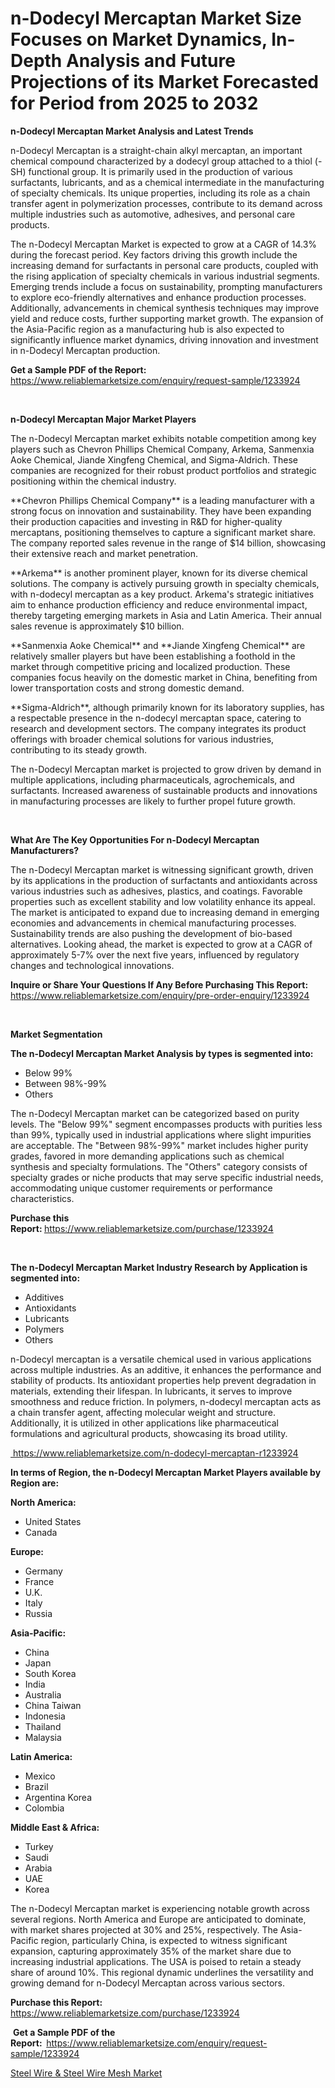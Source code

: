 <p><h1>n-Dodecyl Mercaptan Market Size Focuses on Market Dynamics, In-Depth Analysis and Future Projections of its Market Forecasted for Period from 2025 to 2032</h1></p><p><strong>n-Dodecyl Mercaptan Market Analysis and Latest Trends</strong></p>
<p><p>n-Dodecyl Mercaptan is a straight-chain alkyl mercaptan, an important chemical compound characterized by a dodecyl group attached to a thiol (-SH) functional group. It is primarily used in the production of various surfactants, lubricants, and as a chemical intermediate in the manufacturing of specialty chemicals. Its unique properties, including its role as a chain transfer agent in polymerization processes, contribute to its demand across multiple industries such as automotive, adhesives, and personal care products.</p><p>The n-Dodecyl Mercaptan Market is expected to grow at a CAGR of 14.3% during the forecast period. Key factors driving this growth include the increasing demand for surfactants in personal care products, coupled with the rising application of specialty chemicals in various industrial segments. Emerging trends include a focus on sustainability, prompting manufacturers to explore eco-friendly alternatives and enhance production processes. Additionally, advancements in chemical synthesis techniques may improve yield and reduce costs, further supporting market growth. The expansion of the Asia-Pacific region as a manufacturing hub is also expected to significantly influence market dynamics, driving innovation and investment in n-Dodecyl Mercaptan production.</p></p>
<p><strong>Get a Sample PDF of the Report:&nbsp;</strong> <a href="https://www.reliablemarketsize.com/enquiry/request-sample/1233924?utm_campaign=2462&utm_medium=2&utm_source=Github&utm_content=ia&utm_term=03042025&utm_id=n-dodecyl-mercaptan">https://www.reliablemarketsize.com/enquiry/request-sample/1233924</a></p>
<p>&nbsp;</p>
<p><strong>n-Dodecyl Mercaptan Major Market Players</strong></p>
<p><p>The n-Dodecyl Mercaptan market exhibits notable competition among key players such as Chevron Phillips Chemical Company, Arkema, Sanmenxia Aoke Chemical, Jiande Xingfeng Chemical, and Sigma-Aldrich. These companies are recognized for their robust product portfolios and strategic positioning within the chemical industry.</p><p>**Chevron Phillips Chemical Company** is a leading manufacturer with a strong focus on innovation and sustainability. They have been expanding their production capacities and investing in R&D for higher-quality mercaptans, positioning themselves to capture a significant market share. The company reported sales revenue in the range of $14 billion, showcasing their extensive reach and market penetration.</p><p>**Arkema** is another prominent player, known for its diverse chemical solutions. The company is actively pursuing growth in specialty chemicals, with n-dodecyl mercaptan as a key product. Arkema's strategic initiatives aim to enhance production efficiency and reduce environmental impact, thereby targeting emerging markets in Asia and Latin America. Their annual sales revenue is approximately $10 billion.</p><p>**Sanmenxia Aoke Chemical** and **Jiande Xingfeng Chemical** are relatively smaller players but have been establishing a foothold in the market through competitive pricing and localized production. These companies focus heavily on the domestic market in China, benefiting from lower transportation costs and strong domestic demand.</p><p>**Sigma-Aldrich**, although primarily known for its laboratory supplies, has a respectable presence in the n-dodecyl mercaptan space, catering to research and development sectors. The company integrates its product offerings with broader chemical solutions for various industries, contributing to its steady growth.</p><p>The n-Dodecyl Mercaptan market is projected to grow driven by demand in multiple applications, including pharmaceuticals, agrochemicals, and surfactants. Increased awareness of sustainable products and innovations in manufacturing processes are likely to further propel future growth.</p></p>
<p>&nbsp;</p>
<p><strong>What Are The Key Opportunities For n-Dodecyl Mercaptan Manufacturers?</strong></p>
<p><p>The n-Dodecyl Mercaptan market is witnessing significant growth, driven by its applications in the production of surfactants and antioxidants across various industries such as adhesives, plastics, and coatings. Favorable properties such as excellent stability and low volatility enhance its appeal. The market is anticipated to expand due to increasing demand in emerging economies and advancements in chemical manufacturing processes. Sustainability trends are also pushing the development of bio-based alternatives. Looking ahead, the market is expected to grow at a CAGR of approximately 5-7% over the next five years, influenced by regulatory changes and technological innovations.</p></p>
<p><strong>Inquire or Share Your Questions If Any Before Purchasing This Report:</strong> <a href="https://www.reliablemarketsize.com/enquiry/pre-order-enquiry/1233924?utm_campaign=2462&utm_medium=2&utm_source=Github&utm_content=ia&utm_term=03042025&utm_id=n-dodecyl-mercaptan">https://www.reliablemarketsize.com/enquiry/pre-order-enquiry/1233924</a></p>
<p>&nbsp;</p>
<p><strong>Market Segmentation</strong></p>
<p><strong>The n-Dodecyl Mercaptan Market Analysis by types is segmented into:</strong></p>
<p><ul><li>Below 99%</li><li>Between 98%-99%</li><li>Others</li></ul></p>
<p><p>The n-Dodecyl Mercaptan market can be categorized based on purity levels. The "Below 99%" segment encompasses products with purities less than 99%, typically used in industrial applications where slight impurities are acceptable. The "Between 98%-99%" market includes higher purity grades, favored in more demanding applications such as chemical synthesis and specialty formulations. The "Others" category consists of specialty grades or niche products that may serve specific industrial needs, accommodating unique customer requirements or performance characteristics.</p></p>
<p><strong>Purchase this Report:&nbsp;</strong><a href="https://www.reliablemarketsize.com/purchase/1233924?utm_campaign=2462&utm_medium=2&utm_source=Github&utm_content=ia&utm_term=03042025&utm_id=n-dodecyl-mercaptan">https://www.reliablemarketsize.com/purchase/1233924</a></p>
<p>&nbsp;</p>
<p><strong>The n-Dodecyl Mercaptan Market Industry Research by Application is segmented into:</strong></p>
<p><ul><li>Additives</li><li>Antioxidants</li><li>Lubricants</li><li>Polymers</li><li>Others</li></ul></p>
<p><p>n-Dodecyl mercaptan is a versatile chemical used in various applications across multiple industries. As an additive, it enhances the performance and stability of products. Its antioxidant properties help prevent degradation in materials, extending their lifespan. In lubricants, it serves to improve smoothness and reduce friction. In polymers, n-dodecyl mercaptan acts as a chain transfer agent, affecting molecular weight and structure. Additionally, it is utilized in other applications like pharmaceutical formulations and agricultural products, showcasing its broad utility.</p></p>
<p><a href="https://www.reliablemarketsize.com/n-dodecyl-mercaptan-r1233924?utm_campaign=2462&utm_medium=2&utm_source=Github&utm_content=ia&utm_term=03042025&utm_id=n-dodecyl-mercaptan">&nbsp;https://www.reliablemarketsize.com/n-dodecyl-mercaptan-r1233924</a></p>
<p><strong>In terms of Region, the n-Dodecyl Mercaptan Market Players available by Region are:</strong></p>
<p>
    <p> <strong> North America: </strong>
        <ul>
            <li>United States</li>
            <li>Canada</li>
        </ul>
        </p> 
    <p> <strong> Europe: </strong>
        <ul>
            <li>Germany</li>
            <li>France</li>
            <li>U.K.</li>
            <li>Italy</li>
            <li>Russia</li>
        </ul>
        </p> 
    <p> <strong> Asia-Pacific: </strong>
        <ul>
            <li>China</li>
            <li>Japan</li>
            <li>South Korea</li>
            <li>India</li>
            <li>Australia</li>
            <li>China Taiwan</li>
            <li>Indonesia</li>
            <li>Thailand</li>
            <li>Malaysia</li>
        </ul>
        </p> 
    <p> <strong> Latin America: </strong>
        <ul>
            <li>Mexico</li>
            <li>Brazil</li>
            <li>Argentina Korea</li>
            <li>Colombia</li>
        </ul>
        </p> 
    <p> <strong> Middle East & Africa: </strong>
        <ul>
            <li>Turkey</li>
            <li>Saudi</li>
            <li>Arabia</li>
            <li>UAE</li>
            <li>Korea</li>
        </ul>
    </p>
    </p>
<p><p>The n-Dodecyl Mercaptan market is experiencing notable growth across several regions. North America and Europe are anticipated to dominate, with market shares projected at 30% and 25%, respectively. The Asia-Pacific region, particularly China, is expected to witness significant expansion, capturing approximately 35% of the market share due to increasing industrial applications. The USA is poised to retain a steady share of around 10%. This regional dynamic underlines the versatility and growing demand for n-Dodecyl Mercaptan across various sectors.</p></p>
<p><strong>Purchase this Report: </strong><a href="https://www.reliablemarketsize.com/purchase/1233924?utm_campaign=2462&utm_medium=2&utm_source=Github&utm_content=ia&utm_term=03042025&utm_id=n-dodecyl-mercaptan">https://www.reliablemarketsize.com/purchase/1233924</a></p>
<p>&nbsp;<strong>Get a Sample PDF of the Report:&nbsp;&nbsp;</strong><a href="https://www.reliablemarketsize.com/enquiry/request-sample/1233924?utm_campaign=2462&utm_medium=2&utm_source=Github&utm_content=ia&utm_term=03042025&utm_id=n-dodecyl-mercaptan">https://www.reliablemarketsize.com/enquiry/request-sample/1233924</a></p>
<p><strong></strong></p>
<p><p><a href="https://github.com/mayabungard8092/Market-Research-Report-List-1/blob/main/steel-wire-steel-wire-mesh-market.md?utm_campaign=2462&utm_medium=2&utm_source=Github&utm_content=ia&utm_term=03042025&utm_id=n-dodecyl-mercaptan">Steel Wire & Steel Wire Mesh Market</a></p></p>